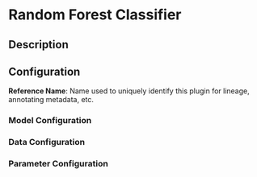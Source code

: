 
# Random Forest Classifier

## Description

## Configuration
**Reference Name**: Name used to uniquely identify this plugin for lineage, annotating metadata, etc.

### Model Configuration

### Data Configuration

### Parameter Configuration
